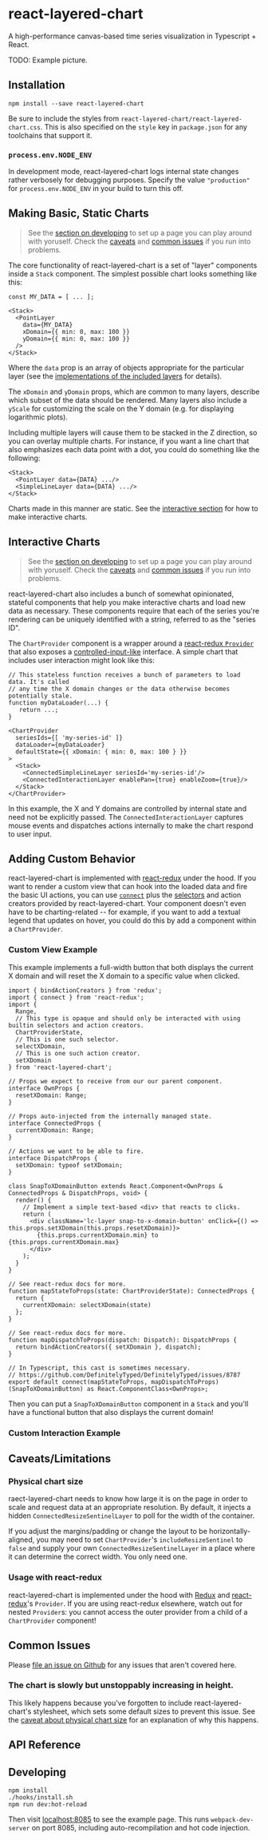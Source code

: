 # react-layered-chart

A high-performance canvas-based time series visualization in Typescript + React.

TODO: Example picture.

## Installation

```
npm install --save react-layered-chart
```

Be sure to include the styles from `react-layered-chart/react-layered-chart.css`. This is also specified on the `style` key in `package.json` for any toolchains that support it.

### `process.env.NODE_ENV`

In development mode, react-layered-chart logs internal state changes rather verbosely for debugging purposes. Specify the value `"production"` for `process.env.NODE_ENV` in your build to turn this off.

## Making Basic, Static Charts

> See the [section on developing](#developing) to set up a page you can play around with yoruself. Check the [caveats](#caveats) and [common issues](#issues) if you run into problems.

The core functionality of react-layered-chart is a set of "layer" components inside a `Stack` component. The simplest possible chart looks something like this:

```tsx
const MY_DATA = [ ... ];

<Stack>
  <PointLayer
    data={MY_DATA}
    xDomain={{ min: 0, max: 100 }}
    yDomain={{ min: 0, max: 100 }}
  />
</Stack>
```

Where the `data` prop is an array of objects appropriate for the particular layer (see the [implementations of the included layers](https://github.com/palantir/react-layered-chart/tree/connected-components/src/core/layers) for details).

The `xDomain` and `yDomain` props, which are common to many layers, describe which subset of the data should be rendered. Many layers also include a `yScale` for customizing the scale on the Y domain (e.g. for displaying logarithmic plots).

Including multiple layers will cause them to be stacked in the Z direction, so you can overlay multiple charts. For instance, if you want a line chart that also emphasizes each data point with a dot, you could do something like the following:

```tsx
<Stack>
  <PointLayer data={DATA} .../>
  <SimpleLineLayer data={DATA} .../>
</Stack>
```

Charts made in this manner are static. See the [interactive section](#interactive) for how to make interactive charts.

## <a name="#interactive"></a>Interactive Charts

> See the [section on developing](#developing) to set up a page you can play around with yoruself. Check the [caveats](#caveats) and [common issues](#issues) if you run into problems.

react-layered-chart also includes a bunch of somewhat opinionated, stateful components that help you make interactive charts and load new data as necessary. These components require that each of the series you're rendering can be uniquely identified with a string, referred to as the "series ID".

The `ChartProvider` component is a wrapper around a [react-redux `Provider`](https://github.com/reactjs/react-redux) that also exposes a [controlled-input-like](https://facebook.github.io/react/docs/forms.html#controlled-components) interface. A simple chart that includes user interaction might look like this:

```tsx
// This stateless function receives a bunch of parameters to load data. It's called
// any time the X domain changes or the data otherwise becomes potentially stale.
function myDataLoader(...) {
   return ...;
}

<ChartProvider
  seriesIds={[ 'my-series-id' ]}
  dataLoader={myDataLoader}
  defaultState={{ xDomain: { min: 0, max: 100 } }}
>
  <Stack>
    <ConnectedSimpleLineLayer seriesId='my-series-id'/>
    <ConnectedInteractionLayer enablePan={true} enableZoom={true}/>
  </Stack>
</ChartProvider>
```

In this example, the X and Y domains are controlled by internal state and need not be explicitly passed. The `ConnectedInteractionLayer` captures mouse events and dispatches actions internally to make the chart respond to user input.

## Adding Custom Behavior

react-layered-chart is implemented with [react-redux](https://github.com/reactjs/react-redux) under the hood. If you want to render a custom view that can hook into the loaded data and fire the basic UI actions, you can use [`connect`](https://github.com/reactjs/react-redux/blob/master/docs/api.md#connectmapstatetoprops-mapdispatchtoprops-mergeprops-options) plus the [selectors](https://github.com/reactjs/reselect) and action creators provided by react-layered-chart. Your component doesn't even have to be charting-related -- for example, if you want to add a textual legend that updates on hover, you could do this by add a component within a `ChartProvider`.

### Custom View Example

This example implements a full-width button that both displays the current X domain and will reset the X domain to a specific value when clicked.

```tsx
import { bindActionCreators } from 'redux';
import { connect } from 'react-redux';
import {
  Range,
  // This type is opaque and should only be interacted with using builtin selectors and action creators.
  ChartProviderState,
  // This is one such selector.
  selectXDomain,
  // This is one such action creator.
  setXDomain
} from 'react-layered-chart';

// Props we expect to receive from our our parent component.
interface OwnProps {
  resetXDomain: Range;
}

// Props auto-injected from the internally managed state.
interface ConnectedProps {
  currentXDomain: Range;
}

// Actions we want to be able to fire.
interface DispatchProps {
  setXDomain: typeof setXDomain;
}

class SnapToXDomainButton extends React.Component<OwnProps & ConnectedProps & DispatchProps, void> {
  render() {
    // Implement a simple text-based <div> that reacts to clicks.
    return (
      <div className='lc-layer snap-to-x-domain-button' onClick={() => this.props.setXDomain(this.props.resetXDomain)}>
        {this.props.currentXDomain.min} to {this.props.currentXDomain.max}
      </div>
    );
  }
}

// See react-redux docs for more.
function mapStateToProps(state: ChartProviderState): ConnectedProps {
  return {
    currentXDomain: selectXDomain(state)
  };
}

// See react-redux docs for more.
function mapDispatchToProps(dispatch: Dispatch): DispatchProps {
  return bindActionCreators({ setXDomain }, dispatch);
}

// In Typescript, this cast is sometimes necessary.
// https://github.com/DefinitelyTyped/DefinitelyTyped/issues/8787
export default connect(mapStateToProps, mapDispatchToProps)(SnapToXDomainButton) as React.ComponentClass<OwnProps>;
```

Then you can put a `SnapToXDomainButton` component in a `Stack` and you'll have a functional button that also displays the current domain!

### Custom Interaction Example


## <a name="caveats"></a>Caveats/Limitations

### <a name="physicalchartsize"></a>Physical chart size

raect-layered-chart needs to know how large it is on the page in order to scale and request data at an appropriate resolution. By default, it injects a hidden `ConnectedResizeSentinelLayer` to poll for the width of the container.

If you adjust the margins/padding or change the layout to be horizontally-aligned, you may need to set `ChartProvider`'s `includeResizeSentinel` to `false` and supply your own `ConnectedResizeSentinelLayer` in a place where it can determine the correct width. You only need one.

### Usage with react-redux

react-layered-chart is implemented under the hood with [Redux](https://github.com/reactjs/redux) and [react-redux](https://github.com/reactjs/react-redux)'s `Provider`. If you are using react-redux elsewhere, watch out for nested `Provider`s: you cannot access the outer provider from a child of a `ChartProvider` component!

## <a name="issues"></a>Common Issues

Please [file an issue on Github](https://github.com/palantir/react-layered-chart/issues) for any issues that aren't covered here.

### The chart is slowly but unstoppably increasing in height.

This likely happens because you've forgotten to include react-layered-chart's stylesheet, which sets some default sizes to prevent this issue. See the [caveat about physical chart size](#physicalchartsize) for an explanation of why this happens.

## <a name="api"></a>API Reference

## <a name="developing"></a>Developing

```
npm install
./hooks/install.sh
npm run dev:hot-reload
```

Then visit [localhost:8085](http://localhost:8085/) to see the example page. This runs `webpack-dev-server` on port 8085, including auto-recompilation and hot code injection.

